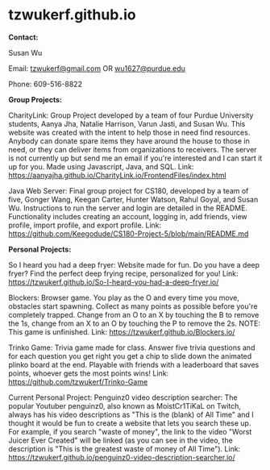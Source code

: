 # tzwukerf.github.io

**Contact:**

Susan Wu

Email: tzwukerf@gmail.com OR wu1627@purdue.edu

Phone: 609-516-8822

**Group Projects:**

CharityLink: Group Project developed by a team of four Purdue University students, Aanya Jha, Natalie Harrison, Varun Jasti, and Susan Wu. This website was created with the intent to help those in need find resources. Anybody can donate spare items they have around the house to those in need, or they can deliver items from organizations to receivers. The server is not currently up but send me an email if you're interested and I can start it up for you. Made using Javascript, Java, and SQL. Link: https://aanyajha.github.io/CharityLink.io/FrontendFiles/index.html

Java Web Server: Final group project for CS180, developed by a team of five, Gonger Wang, Keegan Carter, Hunter Watson, Rahul Goyal, and Susan Wu. Instructions to run the server and login are detailed in the README. Functionality includes creating an account, logging in, add friends, view profile, import profile, and export profile. Link: https://github.com/Keegodude/CS180-Project-5/blob/main/README.md

**Personal Projects:**

So I heard you had a deep fryer: Website made for fun. Do you have a deep fryer? Find the perfect deep frying recipe, personalized for you! Link: https://tzwukerf.github.io/So-I-heard-you-had-a-deep-fryer.io/

Blockers: Browser game. You play as the O and every time you move, obstacles start spawning. Collect as many points as possible before you're completely trapped. Change from an O to an X by touching the B to remove the 1s, change from an X to an O by touching the P to remove the 2s. NOTE: This game is unfinished. Link: https://tzwukerf.github.io/Blockers.io/

Trinko Game: Trivia game made for class. Answer five trivia questions and for each question you get right you get a chip to slide down the animated plinko board at the end. Playable with friends with a leaderboard that saves points, whoever gets the most points wins! Link: https://github.com/tzwukerf/Trinko-Game

Current Personal Project: 
Penguinz0 video description searcher: The popular Youtuber penguinz0, also known as MoistCr1TiKaL on Twitch, always has his video descriptions as "This is the (blank) of All Time" and I thought it would be fun to create a website that lets you search these up. For example, if you search "waste of money", the link to the video "Worst Juicer Ever Created" will be linked (as you can see in the video, the description is "This is the greatest waste of money of All Time"). Link: https://tzwukerf.github.io/penguinz0-video-description-searcher.io/
